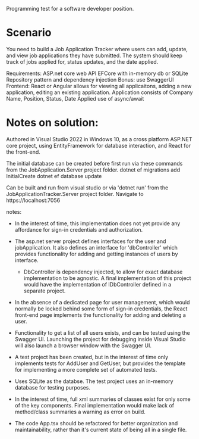 Programming test for a software developer position.


<h1>Scenario</h1>
You need to build a Job Application Tracker where users can add, update, and view job applications they have submitted. The system should keep track of jobs applied for, status updates, and the date applied.

Requirements:
ASP.net core web API
EFCore with in-memory db or SQLite
Repository pattern and dependency injection
Bonus: use SwaggerUI
Frontend: React or Angular allows for viewing all applicaitons, adding a new application, editing an existing application.
Application consists of Company Name, Position, Status, Date Applied
use of async/await


<h1>Notes on solution:</h1>
Authored in Visual Studio 2022 in Windows 10, as a cross platform ASP.NET core project, using EntityFramework for database interaction, and React for the front-end.

The initial database can be created before first run via these commands from the JobApplication.Server project folder.
dotnet ef migrations add InitialCreate
dotnet ef database update

Can be built and run from visual studio or via 'dotnet run' from the JobApplicationTracker.Server project folder.
Navigate to https://localhost:7056

notes:
- In the interest of time, this implementation does not yet provide any affordance for sign-in credentials and authorization.
- The asp.net server project defines interfaces for the user and jobApplication. It also defines an interface for 'dbController' which provides functionality for adding and getting instances of users by interface.
  - DbController is dependency injected, to allow for exact database implementation to be agnostic. A final implementation of this project would have the implementation of IDbController defined in a separate project.
- In the absence of a dedicated page for user management, which would normally be locked behind some form of sign-in credentials, the React front-end page implements the functionality for adding and deleting a user.
- Functionality to get a list of all users exists, and can be tested using the Swagger UI. Launching the project for debugging inside Visual Studio will also launch a browser window with the Swagger UI.
- A test project has been created, but in the interest of time only implements tests for AddUser and GetUser, but provides the template for implementing a more complete set of automated tests.

- Uses SQLite as the databse. The test project uses an in-memory database for testing purposes.

- In the interest of time, full xml summaries of classes exist for only some of the key components. Final implementation would make lack of method/class summaries a warning as error on build.

- The code App.tsx should be refactored for better organization and maintainability, rather than it's current state of being all in a single file.
